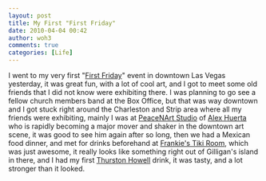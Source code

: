 ```yaml
---
layout: post
title: My First "First Friday"
date: 2010-04-04 00:42
author: woh3
comments: true
categories: [Life]
---
```

I went to my very first "<a href="http://www.firstfriday-lasvegas.org/">First Friday</a>" event in downtown Las Vegas yesterday, it was great fun, with a lot of cool art, and I got to meet some old friends that I did not know were exhibiting there. I was planning to go see a fellow church members band at the Box Office, but that was way downtown and I got stuck right around the Charleston and Strip area where all my friends were exhibiting, mainly I was at <a href="http://www.myspace.com/artsoul">PeaceNArt Studio</a> of <a href="http://www.alexanderphuerta.com/">Alex Huerta</a> who is rapidly becoming a major mover and shaker in the downtown art scene, it was good to see him again after so long, then we had a Mexican food dinner, and met for drinks beforehand at <a href="http://www.frankiestikiroom.com/index.html">Frankie's Tiki Room</a>, which was just awesome, it really looks like something right out of Gilligan's island in there, and I had my first <a href="http://www.frankiestikiroom.com/drinks.html">Thurston Howell</a> drink, it was tasty, and a lot stronger than it looked.
